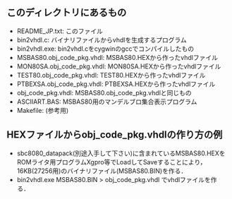 ## このディレクトリにあるもの
- README_JP.txt: このファイル
- bin2vhdl.c: バイナリファイルからvhdlを生成するプログラム
- bin2vhdl.exe: bin2vhdl.cをcygwinのgccでコンパイルしたもの
- MSBAS80.obj_code_pkg.vhdl: MSBAS80.HEXから作ったvhdlファイル
- MON80SA.obj_code_pkg.vhdl: MON80SA.HEXから作ったvhdlファイル
- TEST80.obj_code_pkg.vhdl:  TEST80.HEXから作ったvhdlファイル
- PTBEXSA.obj_code_pkg.vhdl: PTBEXSA.HEXから作ったvhdlファイル
- obj_code_pkg.vhdl: MSBAS80.obj_code_pkg.vhdlと同じもの
- ASCIIART.BAS: MSBAS80用のマンデルブロ集合表示プログラム
- Makefile: (参考用)

## HEXファイルからobj_code_pkg.vhdlの作り方の例
- sbc8080_datapack(別途入手して下さい)に含まれているMSBAS80.HEXを
ROMライタ用プログラムXgpro等でLoadしてSaveすることにより，
16KB(27256用)のバイナリファイル(MSBAS80.BIN)を作る．
- bin2vhdl.exe MSBAS80.BIN > obj_code_pkg.vhdl でvhdlファイルを作る．

